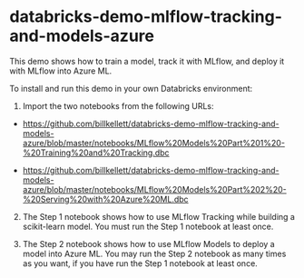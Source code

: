 # databricks-demo-mlflow-tracking-and-models-azure

This demo shows how to train a model, track it with MLflow, and deploy it with MLflow into Azure ML.

To install and run this demo in your own Databricks environment:

1. Import the two notebooks from the following URLs:

- https://github.com/billkellett/databricks-demo-mlflow-tracking-and-models-azure/blob/master/notebooks/MLflow%20Models%20Part%201%20-%20Training%20and%20Tracking.dbc

- https://github.com/billkellett/databricks-demo-mlflow-tracking-and-models-azure/blob/master/notebooks/MLflow%20Models%20Part%202%20-%20Serving%20with%20Azure%20ML.dbc

2. The Step 1 notebook shows how to use MLflow Tracking while building a scikit-learn model.  You must run the Step 1 notebook at least once.

3. The Step 2 notebook shows how to use MLflow Models to deploy a model into Azure ML.  You may run the Step 2 notebook as many times as you want, if you have run the Step 1 notebook at least once.
